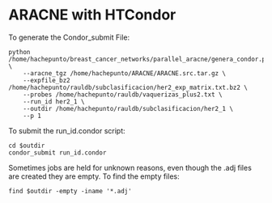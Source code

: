 # ARACNE with HTCondor

To generate the Condor_submit File:

```
python /home/hachepunto/breast_cancer_networks/parallel_aracne/genera_condor.py \
	--aracne_tgz /home/hachepunto/ARACNE/ARACNE.src.tar.gz \
	--expfile_bz2 /home/hachepunto/rauldb/subclasificacion/her2_exp_matrix.txt.bz2 \
	--probes /home/hachepunto/rauldb/vaquerizas_plus2.txt \
	--run_id her2_1 \
	--outdir /home/hachepunto/rauldb/subclasificacion/her2_1 \
	--p 1
```



To submit the run_id.condor script:

```
cd $outdir
condor_submit run_id.condor
```

Sometimes jobs are held for unknown reasons, even though the .adj files are created they are empty.
To find the empty files:
```
find $outdir -empty -iname '*.adj'

```
